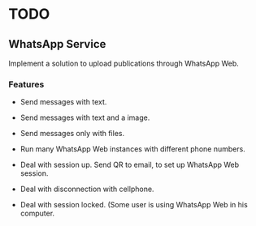# TODO

## WhatsApp Service

Implement a solution to upload publications through WhatsApp Web.

### Features


* Send messages with text.


* Send messages with text and a image.


* Send messages only with files.


* Run many WhatsApp Web instances with different phone numbers.


* Deal with session up. Send QR to email, to set up WhatsApp Web session.


* Deal with disconnection with cellphone.


* Deal with session locked. (Some user is using WhatsApp Web in his computer.
